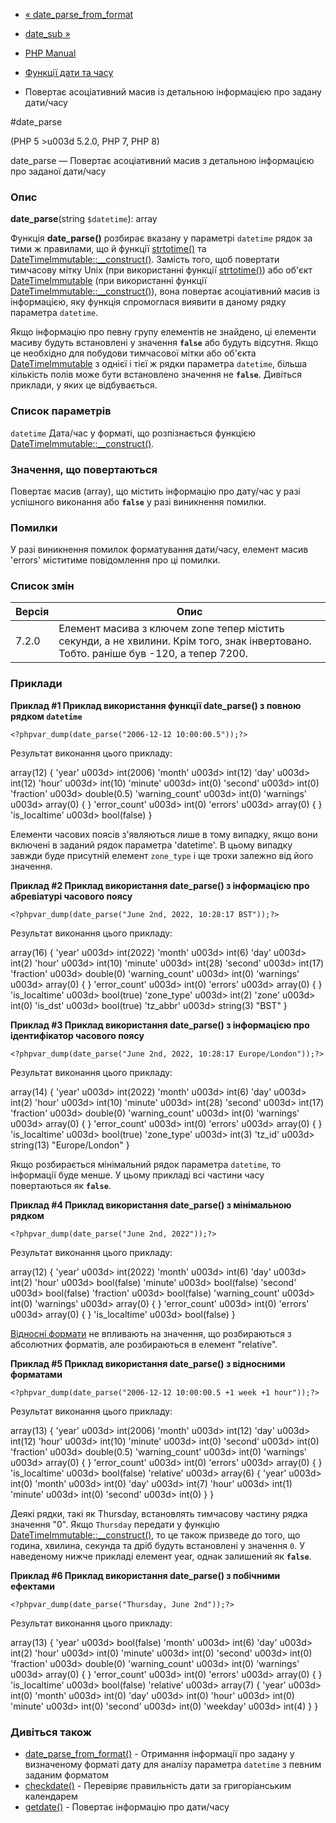 - [« date_parse_from_format](function.date-parse-from-format.md)
- [date_sub »](function.date-sub.md)

- [PHP Manual](index.md)
- [Функції дати та часу](ref.datetime.md)
- Повертає асоціативний масив із детальною інформацією про задану
дати/часу

#date_parse

(PHP 5 \>u003d 5.2.0, PHP 7, PHP 8)

date_parse — Повертає асоціативний масив з детальною інформацією про
заданої дати/часу

### Опис

**date_parse**(string `$datetime`): array

Функція **date_parse()** розбирає вказану у параметрі `datetime`
рядок за тими ж правилами, що й функції
[strtotime()](function.strtotime.md) та
[DateTimeImmutable::\_\_construct()](datetimeimmutable.construct.md).
Замість того, щоб повертати тимчасову мітку Unix (при використанні
функції [strtotime()](function.strtotime.md)) або об'єкт
[DateTimeImmutable](class.datetimeimmutable.md) (при використанні
функції
[DateTimeImmutable::\_\_construct()](datetimeimmutable.construct.md)),
вона повертає асоціативний масив із інформацією, яку функція
спромоглася виявити в даному рядку параметра `datetime`.

Якщо інформацію про певну групу елементів не знайдено, ці
елементи масиву будуть встановлені у значення **`false`** або будуть
відсутня. Якщо це необхідно для побудови тимчасової мітки або
об'єкта [DateTimeImmutable](class.datetimeimmutable.md) з однієї і тієї
ж рядки параметра `datetime`, більша кількість полів може бути
встановлено значення не **`false`**. Дивіться приклади, у яких це
відбувається.

### Список параметрів

`datetime`
Дата/час у форматі, що розпізнається функцією
[DateTimeImmutable::\_\_construct()](datetimeimmutable.construct.md).

### Значення, що повертаються

Повертає масив (array), що містить інформацію про дату/час у разі
успішного виконання або **`false`** у разі виникнення помилки.

### Помилки

У разі виникнення помилок форматування дати/часу, елемент
масив 'errors' міститиме повідомлення про ці помилки.

### Список змін

| Версія | Опис                                                                                                                                 |
| ------ | ------------------------------------------------------------------------------------------------------------------------------------ |
| 7.2.0  | Елемент масива з ключем zone тепер містить секунди, а не хвилини. Крім того, знак інвертовано. Тобто. раніше був -120, а тепер 7200. |

### Приклади

**Приклад #1 Приклад використання функції **date_parse()** з повною
рядком `datetime`**

` <?phpvar_dump(date_parse("2006-12-12 10:00:00.5"));?> `

Результат виконання цього прикладу:

array(12) {
'year' u003d> int(2006)
'month' u003d> int(12)
'day' u003d> int(12)
'hour' u003d> int(10)
'minute' u003d> int(0)
'second' u003d> int(0)
'fraction' u003d> double(0.5)
'warning_count' u003d> int(0)
'warnings' u003d> array(0) {
}
'error_count' u003d> int(0)
'errors' u003d> array(0) {
}
'is_localtime' u003d> bool(false)
}

Елементи часових поясів з'являються лише в тому випадку, якщо вони
включені в заданий рядок параметра 'datetime'. В цьому випадку завжди
буде присутній елемент `zone_type` і ще трохи залежно
від його значення.

**Приклад #2 Приклад використання **date_parse()** з інформацією про
абревіатурі часового поясу**

` <?phpvar_dump(date_parse("June 2nd, 2022, 10:28:17 BST"));?> `

Результат виконання цього прикладу:

array(16) {
'year' u003d> int(2022)
'month' u003d> int(6)
'day' u003d> int(2)
'hour' u003d> int(10)
'minute' u003d> int(28)
'second' u003d> int(17)
'fraction' u003d> double(0)
'warning_count' u003d> int(0)
'warnings' u003d> array(0) {
}
'error_count' u003d> int(0)
'errors' u003d> array(0) {
}
'is_localtime' u003d> bool(true)
'zone_type' u003d> int(2)
'zone' u003d> int(0)
'is_dst' u003d> bool(true)
'tz_abbr' u003d> string(3) "BST"
}

**Приклад #3 Приклад використання **date_parse()** з інформацією про
ідентифікатор часового поясу**

` <?phpvar_dump(date_parse("June 2nd, 2022, 10:28:17 Europe/London"));?> `

Результат виконання цього прикладу:

array(14) {
'year' u003d> int(2022)
'month' u003d> int(6)
'day' u003d> int(2)
'hour' u003d> int(10)
'minute' u003d> int(28)
'second' u003d> int(17)
'fraction' u003d> double(0)
'warning_count' u003d> int(0)
'warnings' u003d> array(0) {
}
'error_count' u003d> int(0)
'errors' u003d> array(0) {
}
'is_localtime' u003d> bool(true)
'zone_type' u003d> int(3)
'tz_id' u003d> string(13) "Europe/London"
}

Якщо розбирається мінімальний рядок параметра `datetime`, то
інформації буде менше. У цьому прикладі всі частини часу повертаються
як **`false`**.

**Приклад #4 Приклад використання **date_parse()** з мінімальною
рядком**

` <?phpvar_dump(date_parse("June 2nd, 2022"));?> `

Результат виконання цього прикладу:

array(12) {
'year' u003d> int(2022)
'month' u003d> int(6)
'day' u003d> int(2)
'hour' u003d> bool(false)
'minute' u003d> bool(false)
'second' u003d> bool(false)
'fraction' u003d> bool(false)
'warning_count' u003d> int(0)
'warnings' u003d> array(0) {
}
'error_count' u003d> int(0)
'errors' u003d> array(0) {
}
'is_localtime' u003d> bool(false)
}

[Відносні формати](datetime.formats.relative.md) не впливають на
значення, що розбираються з абсолютних форматів, але розбираються в елемент
"relative".

**Приклад #5 Приклад використання **date_parse()** з відносними
форматами**

` <?phpvar_dump(date_parse("2006-12-12 10:00:00.5 +1 week +1 hour"));?> `

Результат виконання цього прикладу:

array(13) {
'year' u003d> int(2006)
'month' u003d> int(12)
'day' u003d> int(12)
'hour' u003d> int(10)
'minute' u003d> int(0)
'second' u003d> int(0)
'fraction' u003d> double(0.5)
'warning_count' u003d> int(0)
'warnings' u003d> array(0) {
}
'error_count' u003d> int(0)
'errors' u003d> array(0) {
}
'is_localtime' u003d> bool(false)
'relative' u003d>
array(6) {
'year' u003d> int(0)
'month' u003d> int(0)
'day' u003d> int(7)
'hour' u003d> int(1)
'minute' u003d> int(0)
'second' u003d> int(0)
}
}

Деякі рядки, такі як Thursday, встановлять тимчасову частину рядка
значення "0". Якщо `Thursday` передати у функцію
[DateTimeImmutable::\_\_construct()](datetimeimmutable.construct.md),
то це також призведе до того, що година, хвилина, секунда та дріб будуть
встановлені у значення `0`. У наведеному нижче прикладі елемент year,
однак залишений як **`false`**.

**Приклад #6 Приклад використання **date_parse()** з побічними
ефектами**

` <?phpvar_dump(date_parse("Thursday, June 2nd"));?> `

Результат виконання цього прикладу:

array(13) {
'year' u003d> bool(false)
'month' u003d> int(6)
'day' u003d> int(2)
'hour' u003d> int(0)
'minute' u003d> int(0)
'second' u003d> int(0)
'fraction' u003d> double(0)
'warning_count' u003d> int(0)
'warnings' u003d> array(0) {
}
'error_count' u003d> int(0)
'errors' u003d> array(0) {
}
'is_localtime' u003d> bool(false)
'relative' u003d>
array(7) {
'year' u003d> int(0)
'month' u003d> int(0)
'day' u003d> int(0)
'hour' u003d> int(0)
'minute' u003d> int(0)
'second' u003d> int(0)
'weekday' u003d> int(4)
}
}

### Дивіться також

- [date_parse_from_format()](function.date-parse-from-format.md) -
Отримання інформації про задану у визначеному форматі дату для
аналізу параметра `datetime` з певним заданим форматом
- [checkdate()](function.checkdate.md) - Перевіряє правильність дати
за григоріанським календарем
- [getdate()](function.getdate.md) - Повертає інформацію про
дати/часу
